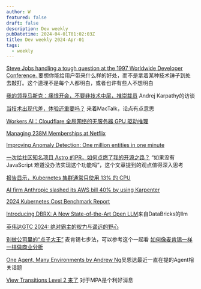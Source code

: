 ```yaml
---
author: W
featured: false
draft: false
description: Dev weekly
pubDatetime: 2024-04-01T01:02:03Z
title: Dev weekly 2024-Apr-01
tags:
  - weekly
---
```


[Steve Jobs handling a tough question at the 1997 Worldwide Developer Conference. ](https://www.youtube.com/watch?v=oeqPrUmVz-o) 要想你能给用户带来什么样的好处，而不是拿着某种技术锤子到处去敲打。这个道理不是每个人都明白，或者也许有些人不想明白

[我的领导马斯克：痛恨开会，不要非技术中层，推崇裁员](https://mp.weixin.qq.com/s/7s9Oa0syr5uOfl4luDhnCg) Andrej Karpathy的访谈

[当技术出现代差，体验还重要吗？](https://mp.weixin.qq.com/s/r98YMfYPIqv1Mxjt2FVGQQ) 来着MacTalk，论点有点意思

[Workers AI：Cloudflare 全局网络的无服务器 GPU 驱动推理](https://blog.cloudflare.com/zh-cn/workers-ai-zh-cn)

[Managing 238M Memberships at Netflix](https://www.infoq.com/articles/managing-memberships-netflix/)

[Improving Anomaly Detection: One million entities in one minute](https://opensearch.org/blog/one-million-enitities-in-one-minute/)

[一次给社区知名项目 Astro 的PR，如何点燃了我的开源之路？](https://mp.weixin.qq.com/s/DlvS7faM0H1a8NWzOBdWgw) “如果没有 JavaScript 难道没办法实现这个功能吗”，这个文章提到的观点值得深入思考

[报告显示，Kubernetes 集群通常只使用 13% 的 CPU](https://www.infoq.cn/article/J5yLIUCCyhzuDof7gzJB)

[AI firm Anthropic slashed its AWS bill 40% by using Karpenter](https://www.thestack.technology/aws-anthropic-cloud-bill-eks-karpenter/)

[2024 Kubernetes Cost Benchmark Report](https://cast.ai/kubernetes-cost-benchmark/)

[Introducing DBRX: A New State-of-the-Art Open LLM](https://www.databricks.com/blog/introducing-dbrx-new-state-art-open-llm)来自DataBricks的llm

[英伟达GTC 2024: 绝对霸主的权力与遥远的野心](https://mp.weixin.qq.com/s/dtbhZDXYo849JvrL6NONGg)

[别做公司里的“点子大王”](https://mp.weixin.qq.com/s/SwWcnc8dkAL5V8NNbfyFvQ) 麦肯锡七步法，可以参考这个一起看 [如何像麦肯锡一样一样做商业分析](https://www.bilibili.com/video/BV1Qi4y1M7df/)

[One Agent, Many Environments by Andrew Ng](https://www.deeplearning.ai/the-batch/issue-242/?s=09&utm_source=pocket_reader)吴恩达最近一直在提的Agent相关话题

[View Transitions Level 2 来了](https://mp.weixin.qq.com/s/IazsmUqPnrxuFLcMpjF_9g) 对于MPA是个利好消息
